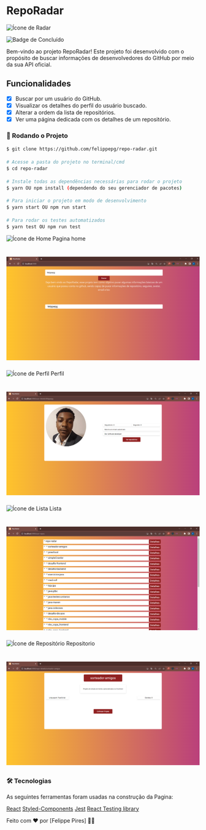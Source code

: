 # RepoRadar

![Ícone de Radar](https://img.icons8.com/ios-filled/50/000000/radar.png)

![Badge de Concluído](https://img.shields.io/badge/Status-Conclu%C3%ADdo-brightgreen)

Bem-vindo ao projeto RepoRadar! Este projeto foi desenvolvido com o propósito de buscar informações de desenvolvedores do GitHub por meio da sua API oficial.

## Funcionalidades

- [x] Buscar por um usuário do GitHub.
- [x] Visualizar os detalhes do perfil do usuário buscado.
- [x] Alterar a ordem da lista de repositórios.
- [x] Ver uma página dedicada com os detalhes de um repositório.

### 🎲 Rodando o Projeto

```bash
$ git clone https://github.com/felippepg/repo-radar.git

# Acesse a pasta do projeto no terminal/cmd
$ cd repo-radar

# Instale todas as dependências necessárias para rodar o projeto
$ yarn OU npm install (dependendo do seu gerenciador de pacotes)

# Para iniciar o projeto em modo de desenvolvimento
$ yarn start OU npm run start

# Para rodar os testes automatizados
$ yarn test OU npm run test
```

![Ícone de Home](https://img.icons8.com/ios-filled/50/000000/home.png)
Pagina home

<h1 align="center">
    <img alt="Tema Escuro" title="dark" src="./public/readme/Home.png" />
</h1>

![Ícone de Perfil](https://img.icons8.com/ios-filled/50/000000/user-male-circle.png)
Perfil

<h1 align="center">
    <img alt="Tema Escuro" title="dark" src="./public/readme/Perfil.png" />
</h1>

![Ícone de Lista](https://img.icons8.com/ios-filled/50/000000/list.png)
Lista

<h1 align="center">
    <img alt="Tema Escuro" title="dark" src="./public/readme/Lista.png" />
</h1>

![Ícone de Repositório](https://img.icons8.com/ios-filled/50/000000/code-fork.png)
Repositorio

<h1 align="center">
    <img alt="Tema Escuro" title="dark" src="./public/readme/Repositorio.png" />
</h1>

### 🛠 Tecnologias

As seguintes ferramentas foram usadas na construção da Pagina:

[React](https://react.dev/)
[Styled-Components](https://styled-components.com/)
[Jest](https://jestjs.io/pt-BR/)
[React Testing library](https://testing-library.com/)

Feito com ❤️ por [Felippe Pires] 👨‍💻
